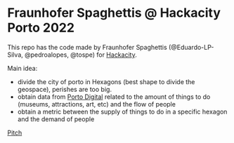 # Fraunhofer Spaghettis @ Hackacity Porto 2022

This repo has the code made by Fraunhofer Spaghettis (@Eduardo-LP-Silva, @pedroalopes, @tospe) for [Hackacity](https://hackacity.eu). 

Main idea:
- divide the city of porto in Hexagons (best shape to divide the geospace), perishes are too big.
- obtain data from [Porto Digital](https://portodigital.pt) related to the amount of things to do (museums, attractions, art, etc) and the flow of people
- obtain a metric between the supply of things to do in a specific hexagon and the demand of people

[Pitch](pitch.pdf)



